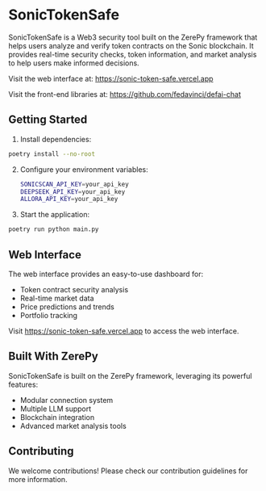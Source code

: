 
# SonicTokenSafe

SonicTokenSafe is a Web3 security tool built on the ZerePy framework that helps users analyze and verify token contracts on the Sonic blockchain. It provides real-time security checks, token information, and market analysis to help users make informed decisions.

Visit the web interface at: https://sonic-token-safe.vercel.app

Visit the front-end libraries at: https://github.com/fedavinci/defai-chat

## Getting Started

1. Install dependencies:

```bash
poetry install --no-root
```

2. Configure your environment variables:

    ```bash
    SONICSCAN_API_KEY=your_api_key
    DEEPSEEK_API_KEY=your_api_key
    ALLORA_API_KEY=your_api_key
    ```

3. Start the application:

```bash
poetry run python main.py
```

## Web Interface

The web interface provides an easy-to-use dashboard for:
- Token contract security analysis
- Real-time market data
- Price predictions and trends
- Portfolio tracking

Visit https://sonic-token-safe.vercel.app to access the web interface.

## Built With ZerePy

SonicTokenSafe is built on the ZerePy framework, leveraging its powerful features:
- Modular connection system
- Multiple LLM support
- Blockchain integration
- Advanced market analysis tools

## Contributing

We welcome contributions! Please check our contribution guidelines for more information.
